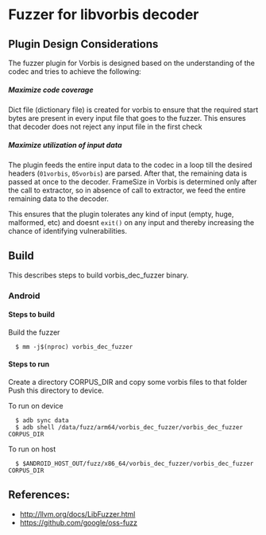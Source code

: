 # Fuzzer for libvorbis decoder
## Plugin Design Considerations
The fuzzer plugin for Vorbis is designed based on the understanding of the
codec and tries to achieve the following:

##### Maximize code coverage
Dict file (dictionary file) is created for vorbis to ensure that the required start
bytes are present in every input file that goes to the fuzzer.
This ensures that decoder does not reject any input file in the first check

##### Maximize utilization of input data
The plugin feeds the entire input data to the codec in a loop till the desired headers
(`01vorbis`, `05vorbis`) are parsed.
After that, the remaining data is passed at once to the decoder.
FrameSize in Vorbis is determined only after the call to extractor, so in absence of call to extractor,
we feed the entire remaining data to the decoder.

This ensures that the plugin tolerates any kind of input (empty, huge, malformed, etc)
and doesnt `exit()` on any input and thereby increasing the chance of identifying vulnerabilities.

## Build

This describes steps to build vorbis_dec_fuzzer binary.

### Android

#### Steps to build
Build the fuzzer
```
  $ mm -j$(nproc) vorbis_dec_fuzzer
```

#### Steps to run
Create a directory CORPUS_DIR and copy some vorbis files to that folder
Push this directory to device.

To run on device
```
  $ adb sync data
  $ adb shell /data/fuzz/arm64/vorbis_dec_fuzzer/vorbis_dec_fuzzer CORPUS_DIR
```
To run on host
```
  $ $ANDROID_HOST_OUT/fuzz/x86_64/vorbis_dec_fuzzer/vorbis_dec_fuzzer CORPUS_DIR
```

## References:
 * http://llvm.org/docs/LibFuzzer.html
 * https://github.com/google/oss-fuzz
